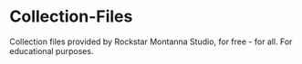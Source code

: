 # Collection-Files
Collection files provided by Rockstar Montanna Studio, for free - for all. For educational purposes.
